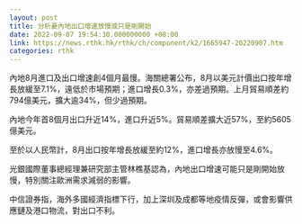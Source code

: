 ```yaml
---
layout: post
title: 分析憂內地出口增速放慢或只是剛開始
date: 2022-09-07 19:54:30.000000000 +08:00
link: https://news.rthk.hk/rthk/ch/component/k2/1665947-20220907.htm
categories: rthk
---
```


內地8月進口及出口增速創4個月最慢。海關總署公布，8月以美元計價出口按年增長放緩至7.1%，遠低於市場預期；進口增長0.3%，亦差過預期。上月貿易順差約794億美元，擴大逾34%，但少過預期。

內地今年首8個月出口升近14%，進口升近5%。貿易順差擴大近57%，至約5605億美元。

至於以人民幣計，8月出口按年增長放緩至約12%，進口增長亦放慢至4.6%。

光銀國際董事總經理兼研究部主管林樵基認為，內地出口增速可能只是剛開始放慢，特別關注歐洲需求減弱的影響。

中信證券指，海外多國經濟指標下行，加上深圳及成都等地疫情反彈，或會影響供應鏈及港口物流，對出口不利。
